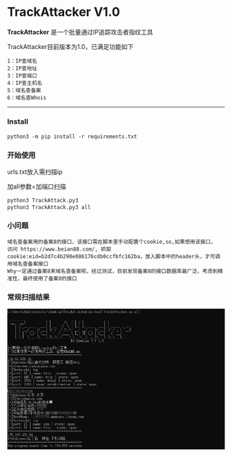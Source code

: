 # TrackAttacker V1.0 #

**TrackAttacker** 是一个批量通过IP追踪攻击者指纹工具

TrackAttacker目前版本为1.0，已满足功能如下
```
1：IP查域名
2：IP查地址
3：IP查端口
4：IP查主机名
5：域名查备案
6：域名查Whois
```

------

### Install ###

```
python3 -m pip install -r requirements.txt
```

### 开始使用 ###

urls.txt放入需扫描ip

加all参数=加端口扫描

```
python3 TrackAttack.py3
python3 TrackAttack.py3 all
```

### 小问题 ###

```
域名查备案用的备案8的接口，该接口需在脚本里手动配置个cookie,so,如果想用该接口，
访问 https://www.beian88.com/, 抓取cookie:eid=b2d7c4b290e086176cdb0ccfbfc162ba，放入脚本中的header头，才可调用域名查备案接口
Why一定通过备案8来域名查备案呢，经过测试，目前发现备案8的接口数据库最广泛，考虑到精准性，最终使用了备案8的接口
```

### 常规扫描结果 ###

![Jietu20200516-184214](./All.jpg)

